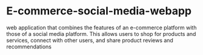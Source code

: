 # E-commerce-social-media-webapp
web application that combines the features of an e-commerce platform with those of a social media platform. This allows users to shop for products and services, connect with other users, and share product reviews and recommendations


